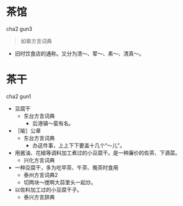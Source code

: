 # 茶馆
cha2 gun3
> 如皋方言词典
- 旧时饮食店的通称。又分为清～、荤～、素～、清真～。

# 茶干
cha2 gun1
+ 豆腐干
  * 东台方言词典
    - 后港镇～蛮有名。
+ ［喻］公章
  * 东台方言词典
    - 办这件事，上上下下要盖十几个“～儿”。
+ 用酱油、花椒等调料加工煮过的小豆腐干。是一种廉价的佐茶、下酒菜。
  * 兴化方言词典
+ 一种豆腐干，多为吃早茶、午茶、晚茶时食用
  * 泰州方言词典2
  - 切两块～搅啊大蒜里头一起炒。
+ 以佐料加工过的小豆腐干子。
  * 泰兴方言辞典
